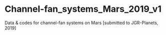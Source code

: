 # Channel-fan_systems_Mars_2019_v1
Data &amp; codes for channel-fan systems on Mars [submitted to JGR-Planets, 2019]
